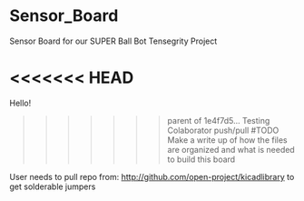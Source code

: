 Sensor_Board
============

Sensor Board for our SUPER Ball Bot Tensegrity Project

<<<<<<< HEAD
=======
Hello!

>>>>>>> parent of 1e4f7d5... Testing Colaborator push/pull
#TODO Make a write up of how the files are organized and what is needed to build this board

User needs to pull repo from: http://github.com/open-project/kicadlibrary to get solderable jumpers

